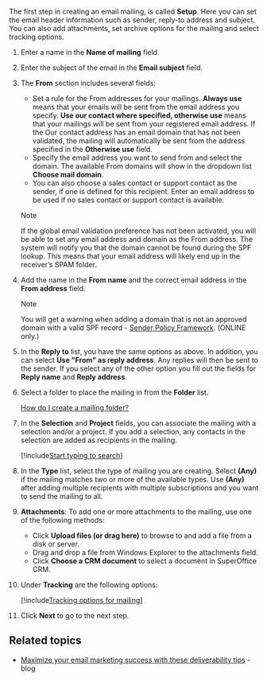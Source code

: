 <!-- markdownlint-disable-file MD041 -->
The first step in creating an email mailing, is called **Setup**. Here you can set the email header information such as sender, reply-to address and subject. You can also add attachments, set archive options for the mailing and select tracking options.

1. Enter a name in the **Name of mailing** field.

1. Enter the subject of the email in the **Email subject** field.

1. The **From** section includes several fields:
   * Set a rule for the From addresses for your mailings. **Always use** means that your emails will be sent from the email address you specify. **Use our contact where specified, otherwise use** means that your mailings will be sent from your registered email address. If the Our contact address has an email domain that has not been validated, the mailing will automatically be sent from the address specified in the **Otherwise use** field.
   * Specify the email address you want to send from and select the domain. The available From domains will show in the dropdown list **Choose mail domain**.
   * You can also choose a sales contact or support contact as the sender, if one is defined for this recipient. Enter an email address to be used if no sales contact or support contact is available.

    > [!NOTE]
    > If the global email validation preference has not been activated, you will be able to set any email address and domain as the From address. The system will notify you that the domain cannot be found during the SPF lookup. This means that your email address will likely end up in the receiver’s SPAM folder.

1. Add the name in the **From name** and the correct email address in the **From address** field.

   > [!NOTE]
   > You will get a warning when adding a domain that is not an approved domain with a valid SPF record - [Sender Policy Framework][2]. (ONLINE only.)

1. In the **Reply to** list, you have the same options as above. In addition, you can select **Use "From" as reply address**. Any replies will then be sent to the sender. If you select any of the other option you fill out the fields for **Reply name** and **Reply address**.

1. Select a folder to place the mailing in from the **Folder** list.

    [How do I create a mailing folder?][19]

1. In the **Selection** and **Project** fields, you can associate the mailing with a selection and/or a project. If you add a selection, any contacts in the selection are added as recipients in the mailing.

    [!include[Start typing to search](type-to-search.md)]

1. In the **Type** list, select the type of mailing you are creating. Select **(Any)** if the mailing matches two or more of the available types. Use **(Any)** after adding multiple recipients with multiple subscriptions and you want to send the mailing to all.

1. **Attachments**: To add one or more attachments to the mailing, use one of the following methods:

    * Click **Upload files (or drag here)** to browse to and add a file from a disk or server.
    * Drag and drop a file from Windows Explorer to the attachments field.
    * Click **Choose a CRM document** to select a document in SuperOffice CRM.

1. Under **Tracking** are the following options:

    [!include[Tracking options for mailing](mailing-tracking-options.md)]

1. Click **Next** to go to the next step.

## Related topics

* [Maximize your email marketing success with these deliverability tips][1] - blog

<!-- Referenced links -->
[1]: https://community.superoffice.com/en/email-deliverability-tips/
[2]: ../../../../../../../release-notes/10.2/marketing/10.2.2-update.md
[19]: ../../../../learn/create-folder.md

<!-- Referenced images -->
